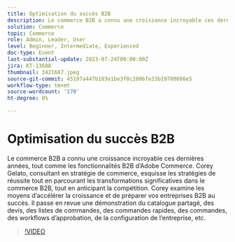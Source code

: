 ```yaml
---
title: Optimisation du succès B2B
description: Le commerce B2B a connu une croissance incroyable ces dernières années, tout comme les fonctionnalités B2B d’Adobe Commerce. Corey Gelato, consultant en stratégie de commerce, esquisse les stratégies de réussite tout en parcourant les transformations significatives dans le commerce B2B, tout en anticipant la compétition. Corey examine les moyens d’accélérer la croissance et de préparer vos entreprises B2B au succès. Il passe en revue une démonstration du catalogue partagé, des devis, des listes de commandes, des commandes rapides, des commandes, des workflows d’approbation, de la configuration de l’entreprise, etc.
solution: Commerce
topic: Commerce
role: Admin, Leader, User
level: Beginner, Intermediate, Experienced
doc-type: Event
last-substantial-update: 2023-07-24T00:00:00Z
jira: KT-13688
thumbnail: 3421687.jpeg
source-git-commit: 45197a447b183e1be3f0c2806fe33b19780086e5
workflow-type: tm+mt
source-wordcount: '170'
ht-degree: 0%

---
```



# Optimisation du succès B2B

Le commerce B2B a connu une croissance incroyable ces dernières années, tout comme les fonctionnalités B2B d’Adobe Commerce. Corey Gelato, consultant en stratégie de commerce, esquisse les stratégies de réussite tout en parcourant les transformations significatives dans le commerce B2B, tout en anticipant la compétition. Corey examine les moyens d’accélérer la croissance et de préparer vos entreprises B2B au succès. Il passe en revue une démonstration du catalogue partagé, des devis, des listes de commandes, des commandes rapides, des commandes, des workflows d’approbation, de la configuration de l’entreprise, etc.

>[!VIDEO](https://video.tv.adobe.com/v/3421687/?learn=on)
